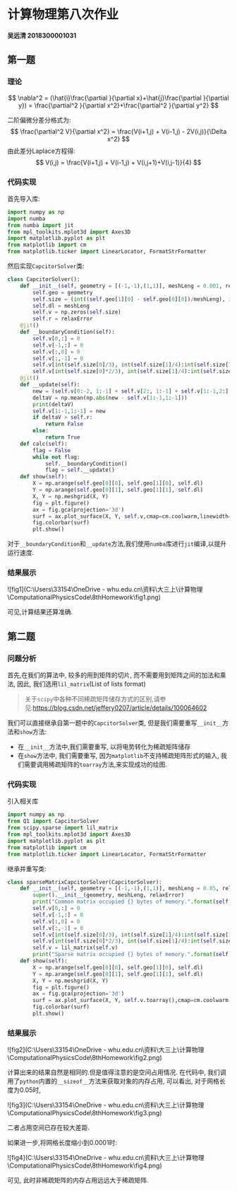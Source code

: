 # 计算物理第八次作业 

**吴远清 2018300001031**

## 第一题

### 理论

$$
\nabla^2 = (\hat{i}\frac{\partial }{\partial x}+\hat{j}\frac{\partial }{\partial y}) = \frac{\partial^2 }{\partial x^2}+\frac{\partial^2 }{\partial y^2}
$$

二阶偏微分差分格式为:
$$
\frac{\partial^2 V}{\partial x^2} = \frac{V(i+1,j) + V(i-1,j) - 2V(i,j)}{\Delta x^2}
$$
由此差分Laplace方程得:
$$
V(i,j) = \frac{V(i+1,j) + V(i-1,j) + V(i,j+1)+V(i,j-1)}{4}
$$

### 代码实现

首先导入库:

```python
import numpy as np
import numba
from numba import jit
from mpl_toolkits.mplot3d import Axes3D
import matplotlib.pyplot as plt
from matplotlib import cm
from matplotlib.ticker import LinearLocator, FormatStrFormatter
```

然后实现`CapcitorSolver`类:

```python
class CapcitorSolver():
    def __init__(self, geometry = [(-1,-1),(1,1)], meshLeng = 0.001, relaxError = 0.00001):
        self.geo = geometry
        self.size = (int((self.geo[1][0] - self.geo[0][0])/meshLeng), int((self.geo[1][1] - self.geo[0][1])/meshLeng))
        self.dl = meshLeng
        self.v = np.zeros(self.size)
        self.r = relaxError
    @jit()
    def __boundaryCondition(self):
        self.v[0,:] = 0
        self.v[-1,:] = 0
        self.v[:,0] = 0
        self.v[:,-1] = 0
        self.v[int(self.size[0]/3), int(self.size[1]/4):int(self.size[1]*3/4)] = 1
        self.v[int(self.size[0]*2/3), int(self.size[1]/4):int(self.size[1]*3/4)] = -1
    @jit()
    def __update(self):
        new = (self.v[0:-2, 1:-1] + self.v[2:, 1:-1] + self.v[1:-1,2:] + self.v[1:-1,0:-2])/4
        deltaV = np.mean(np.abs(new - self.v[1:-1,1:-1]))
        print(deltaV)
        self.v[1:-1,1:-1] = new
        if deltaV > self.r:
            return False
        else:
            return True
    def calc(self):
        flag = False
        while not flag:
            self.__boundaryCondition()
            flag = self.__update()
    def show(self):
        X = np.arange(self.geo[0][0], self.geo[1][0], self.dl)
        Y = np.arange(self.geo[0][1], self.geo[1][1], self.dl)
        X, Y = np.meshgrid(X, Y)
        fig = plt.figure()
        ax = fig.gca(projection='3d')
        surf = ax.plot_surface(X, Y, self.v,cmap=cm.coolwarm,linewidth=0, antialiased=False)
        fig.colorbar(surf)
        plt.show()  
```

对于`__boundaryCondition`和`__update`方法,我们使用`numba`库进行`jit`编译,以提升运行速度.

### 结果展示

![fig1](C:\Users\33154\OneDrive - whu.edu.cn\资料\大三上\计算物理\ComputationalPhysicsCode\8thHomework\fig1.png)

可见,计算结果还算准确.

## 第二题

### 问题分析

首先,在我们的算法中, 较多的用到矩阵的切片, 而不需要用到矩阵之间的加法和乘法, 因此, 我们选用`lil_matrix`(List of lists format)

> 关于`scipy`中各种不同稀疏矩阵储存方式的区别,请参见:https://blog.csdn.net/jeffery0207/article/details/100064602

我们可以直接继承自第一题中的`CapcitorSolver`类, 但是我们需要重写`__init__`方法和`show`方法:

* 在`__init__`方法中,我们需要重写, 以将电势转化为稀疏矩阵储存
* 在`show`方法中, 我们需要重写, 因为`matplotlib`不支持稀疏矩阵形式的输入, 我们需要调用稀疏矩阵的`toarray`方法,来实现成功的绘图.

### 代码实现

引入相关库

```python
import numpy as np
from Q1 import CapcitorSolver
from scipy.sparse import lil_matrix
from mpl_toolkits.mplot3d import Axes3D
import matplotlib.pyplot as plt
from matplotlib import cm
from matplotlib.ticker import LinearLocator, FormatStrFormatter
```

继承并重写类:

```python
class sparseMatrixCapcitorSolver(CapcitorSolver):
    def __init__(self, geometry = [(-1,-1),(1,1)], meshLeng = 0.05, relaxError = 0.003):
        super().__init__(geometry, meshLeng, relaxError)
        print("Common matrix occupied {} bytes of memory.".format(self.v.__sizeof__()))
        self.v[0,:] = 0
        self.v[-1,:] = 0
        self.v[:,0] = 0
        self.v[:,-1] = 0
        self.v[int(self.size[0]/3), int(self.size[1]/4):int(self.size[1]*3/4)] = 1
        self.v[int(self.size[0]*2/3), int(self.size[1]/4):int(self.size[1]*3/4)] = -1
        self.v = lil_matrix(self.v)
        print("Sparse matrix occupied {} bytes of memory.".format(self.v.__sizeof__()))
    def show(self):
        X = np.arange(self.geo[0][0], self.geo[1][0], self.dl)
        Y = np.arange(self.geo[0][1], self.geo[1][1], self.dl)
        X, Y = np.meshgrid(X, Y)
        fig = plt.figure()
        ax = fig.gca(projection='3d')
        surf = ax.plot_surface(X, Y, self.v.toarray(),cmap=cm.coolwarm,linewidth=0, antialiased=False)
        fig.colorbar(surf)
        plt.show()
```

### 结果展示

![fig2](C:\Users\33154\OneDrive - whu.edu.cn\资料\大三上\计算物理\ComputationalPhysicsCode\8thHomework\fig2.png)

计算出来的结果自然是相同的.但是值得注意的是空间占用情况. 在代码中, 我们调用了`python`内置的`__sizeof__`方法来获取对象的内存占用, 可以看出, 对于网格长度为0.05时, 

![fig3](C:\Users\33154\OneDrive - whu.edu.cn\资料\大三上\计算物理\ComputationalPhysicsCode\8thHomework\fig3.png)

二者占用空间已存在较大差距.

如果进一步,将网格长度缩小到0.0001时:

![fig4](C:\Users\33154\OneDrive - whu.edu.cn\资料\大三上\计算物理\ComputationalPhysicsCode\8thHomework\fig4.png)

可见, 此时非稀疏矩阵的内存占用远远大于稀疏矩阵.